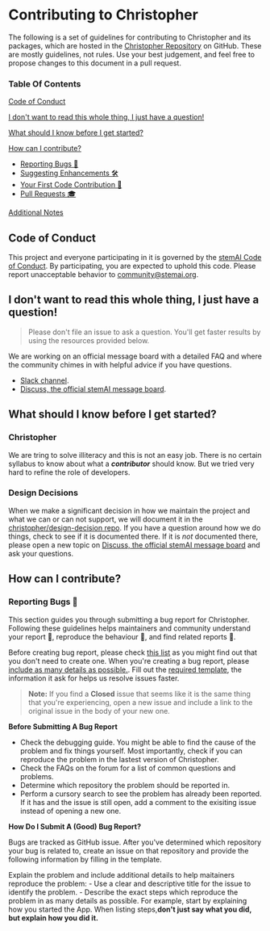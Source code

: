 # Contributing to Christopher

The following is a set of guidelines for contributing to Christopher and its packages, which are hosted in the [Christopher Repository](https://github.com/stemAI/Christopher) on GitHub. These are mostly guidelines, not rules. Use your best judgement, and feel free to propose changes to this document in a pull request.

### Table Of Contents

[Code of Conduct]()

[I don't want to read this whole thing, I just have a question!]()

[What should I know before I get started?]()

[How can I contribute?]()
- [Reporting Bugs 👾]()
- [Suggesting Enhancements 🛠]()
- [Your First Code Contribution :baby:]()
- [Pull Requests :mortar_board:]()

[Additional Notes]()

## Code of Conduct

This project and everyone participating in it is governed by the [stemAI Code of Conduct](). By participating, you are expected to uphold this code. Please report unacceptable behavior to [community@stemai.org]().

## I don't want to read this whole thing, I just have a question!

> Please don't file an issue to ask a question. You'll get faster results by using the resources provided below.

We are working on an official message board with a detailed FAQ and where the community chimes in with helpful advice if you have questions.
- [Slack channel](https://stemai.herokuapp.com/).
- [Discuss, the official stemAI message board](community@stemai.org).

## What should I know before I get started?

### Christopher
We are tring to solve illiteracy and this is not an easy job. There is no certain syllabus to know about what a **_contributor_** should know. But we tried very hard to refine the role of developers. 

### Design Decisions
When we make a significant decision in how we maintain the project and what we can or can not support, we will document it in the [christopher/design-decision repo](). If you have a question around how we do things, check to see if it is documented there. If it is _not_ documented there, please open a new topic on [Discuss, the official stemAI message board]() and ask your questions.

## How can I contribute?

### Reporting Bugs 👾
This section guides you through submitting a bug report for Christopher. Following these guidelines helps maintainers and community understand your report :pencil:, reproduce the behaviour :construction:, and find related reports :mag_right:.

Before creating bug report, please check [this list]() as you might find out that you don't need to create one. When you're creating a bug report, please [include as many details as possible.](). Fill out the [required template](Christopher/.github/ISSUE_TEMPLATE/bug_report.md), the information it ask for helps us resolve issues faster.
> **Note:** If you find a **Closed** issue that seems like it is the same thing that you're experiencing, open a new issue and include a link to the original issue in the body of your new one.

**Before Submitting A Bug Report**
	
- Check the debugging guide. You might be able to find the cause of the problem and fix things yourself. Most importantly, check if you can reproduce the problem in the lastest version of Christopher.
- Check the FAQs on the forum for a list of common questions and problems.
- Determine which repository the problem should be reported in.
- Perform a cursory search to see the problem has already been reported. If it has and the issue is still open, add a comment to the exisiting issue instead of opening a new one.

**How Do I Submit A (Good) Bug Report?**

Bugs are tracked as GitHub issue. After you've determined which repository your bug is related to, create an issue on that repository and provide the following information by filling in the template.

Explain the problem and include additional details to help maitainers reproduce the problem:
	- Use a clear and descriptive title for the issue to identify the problem.
	- Describe the exact steps which reproduce the problem in as many details as possible. For example, start by explaining how you started the App. When listing steps,**don't just say what you did, but explain how you did it.**











































